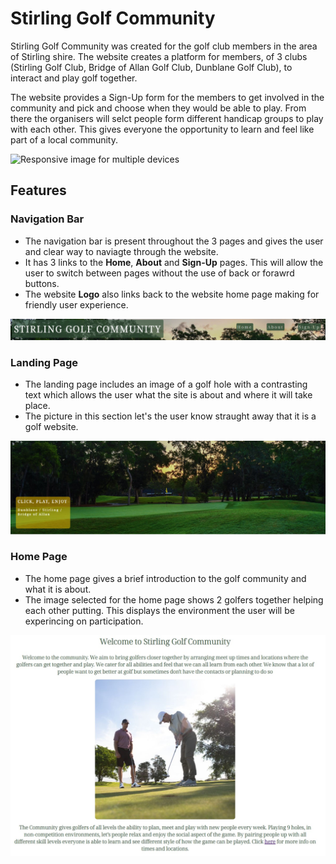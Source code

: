 # Stirling Golf Community

Stirling Golf Community was created for the golf club members in the area of Stirling shire. The website creates a platform for members, of 3 clubs (Stirling Golf Club, Bridge of Allan Golf Club, Dunblane Golf Club), to interact and play golf together.  

The website provides a Sign-Up form for the members to get involved in the community and pick and choose when they would be able to play. From there the organisers will selct people form different handicap groups to play with each other. This gives everyone the opportunity to learn and feel like part of a local community.

![Responsive image for multiple devices](../stirling-golf-community/assets/images/responsive-image.jpg)

## Features 

### Navigation Bar
* The navigation bar is present throughout the 3 pages and gives the user and clear way to naviagte through the website.
* It has 3 links to the **Home**, **About** and **Sign-Up** pages. This will allow the user to switch between pages without the use of back or forawrd buttons.
* The website **Logo** also links back to the website home page making for friendly user experience.

![Navigation bar and logo ](/assets/images/navigation-image.jpg)


### Landing Page
*  The landing page includes an image of a golf hole with a contrasting text which allows the user what the site is about and where it will take place.
* The picture in this section let's the user know straught away that it is a golf website.

![Hero image](/assets/images//landing-image.jpg)

### Home Page

* The home page gives a brief introduction to the golf community and what it is about.
* The image selected for the home page shows 2 golfers together helping each other putting. This displays the environment the user will be experincing on participation.

![Golfers putting](/assets/images/home-image.jpg)
